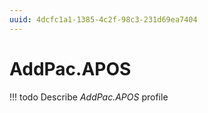 ```yaml
---
uuid: 4dcfc1a1-1385-4c2f-98c3-231d69ea7404
---
```



# AddPac.APOS


<!-- prettier-ignore -->
!!! todo
    Describe *AddPac.APOS* profile

